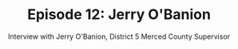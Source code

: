 ---
layout: podcast
title: "Episode 12: Jerry O'Banion"
mp3: https://s3-us-west-1.amazonaws.com/vomc-podcast/2015-12-19-ep12.mp3
mp3length: 21509237
duration: 44:47
subtitle: Interview with Jerry O'Banion, District 5 Merced County Supervisor
---